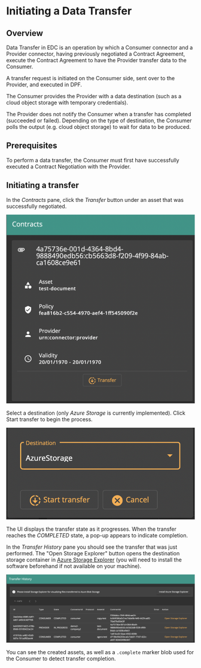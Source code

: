 # Initiating a Data Transfer

## Overview

Data Transfer in EDC is an operation by which a Consumer connector and a Provider connector, having previously negotiated a Contract Agreement, execute the Contract Agreement to have the Provider transfer data to the Consumer.

A transfer request is initiated on the Consumer side, sent over to the Provider, and executed in DPF. 

The Consumer provides the Provider with a data destination (such as a cloud object storage with temporary credentials).

The Provider does not notify the Consumer when a transfer has completed (succeeded or failed). Depending on the type of destination, the Consumer polls the output (e.g. cloud object storage) to wait for data to be produced.

## Prerequisites

To perform a data transfer, the Consumer must first have successfully executed a Contract Negotiation with the Provider.

## Initiating a transfer

In the *Contracts* pane, click the *Transfer* button under an asset that was successfully negotiated.

![contracts-transfer](contracts-transfer.png)

Select a destination (only *Azure Storage* is currently implemented). Click Start transfer to begin the process.

![contracts-transfer-start](contracts-transfer-start.png)

The UI displays the transfer state as it progresses. When the transfer reaches the *COMPLETED* state, a pop-up appears to indicate completion.

In the *Transfer History* pane you should see the transfer that was just performed. The "Open Storage Explorer" button opens the destination storage container in [Azure Storage Explorer](https://azure.microsoft.com/features/storage-explorer) (you will need to install the software beforehand if not available on your machine).

![transfer-history](transfer-history.png)

You can see the created assets, as well as a `.complete` marker blob used for the Consumer to detect transfer completion.
